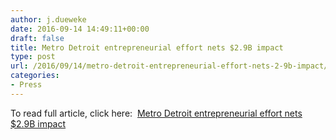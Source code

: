 ```yaml
---
author: j.dueweke
date: 2016-09-14 14:49:11+00:00
draft: false
title: Metro Detroit entrepreneurial effort nets $2.9B impact
type: post
url: /2016/09/14/metro-detroit-entrepreneurial-effort-nets-2-9b-impact/
categories:
- Press
---
```


To read full article, click here:  [Metro Detroit entrepreneurial effort nets $2.9B impact](http://www.freep.com/story/news/local/michigan/detroit/2016/09/14/metro-detroit-entrepreneurial-effort-nets-29b-impact/90305254/)
